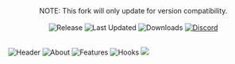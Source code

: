 <div align="center">
NOTE: This fork will only update for version compatibility.
</div>
<br/>
<div align="center">
  <img src="https://img.shields.io/github/v/release/Relaxing9/CustomFishing?style=for-the-badge" alt="Release"/>
  <img src="https://img.shields.io/github/last-commit/Relaxing9/CustomFishing?label=Last%20Updated&style=for-the-badge" alt="Last Updated"/>
  <img src="https://img.shields.io/github/downloads/Relaxing9/CustomFishing/total?style=for-the-badge" alt="Downloads"/>
  <a href="https://discord.gg/EJcdyXCpn4"><img src="https://img.shields.io/discord/1268034764330369088?color=blue&label=Discord&logo=Discord&logoColor=white&style=for-the-badge" alt="Discord"/></a>
</div>
  
<br/>

![Header](https://cdn.illuzionzstudios.com/spigot/customfishing/Header.png)
![About](https://cdn.illuzionzstudios.com/spigot/customfishing/About.png)
![Features](https://cdn.illuzionzstudios.com/spigot/customfishing/Features.png)
![Hooks](https://cdn.illuzionzstudios.com/spigot/customfishing/Hooks.png)
<img src="https://bstats.org/signatures/bukkit/CustomFishing.svg" />
